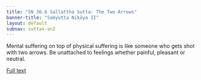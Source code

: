 ```yaml
---
title: "SN 36.6 Sallattha Sutta: The Two Arrows"
banner-title: "Saṁyutta Nikāya II" 
layout: default 
subnav: suttas-sn2
---
```


Mental suffering on top of physical suffering is like someone who gets shot with two arrows. Be unattached to feelings whether painful, pleasant or neutral.

[Full text](https://www.dhammatalks.org/suttas/SN/SN36_6.html)
